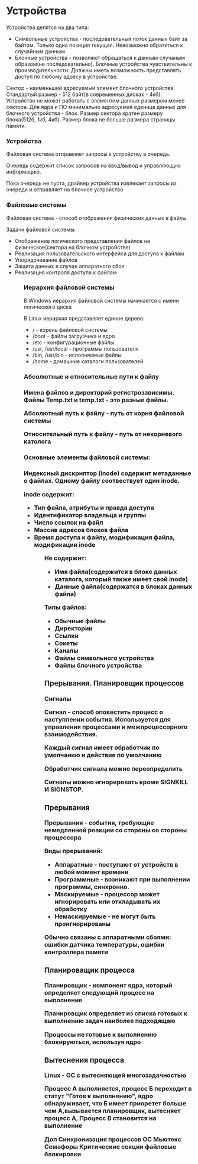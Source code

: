 <h1>Устройства</h1>
<p>Устройства делятся на два типа:<p>
  <ul>
  <li>Символьные устройства - последовательный поток данных байт за байтом. Только одна позиция текущая. Невозможно обратиться к случайным данным.
  <li>Блочные устройства - позволяют обращаться к данным случаным образом(не последовательно). Блочные устройства чувствительны к производительности. Должны иметь возможность представлять доступ по любому адресу в устройстве.
  </ul>
  <p>Сектор - наименьший адресуемый элемент блочного устройства. Стандартый размер - 512 байт(в современных дисках - 4кб). Устройство не может работать с элементом данных размером менее сектора. Для ядра и ПО минимально адресуемая еденица данных для блочного устройства - блок. Размер сектора кратен размеру блока(512б, 1кб, 4кб). Размер блока не больше размера страницы памяти.</p>
  <h3>Устройства</h3>
  <p>Файловая система отправляет запросы к устройству в очередь.</p>
  <p>Очередь содержит список запросов на ввод/вывод и управляющую информацию.</p>
  <p>Пока очередь не пуста, драйвер устройства извлекает запросы из очереди и отправляет на блочное устройство</p>
  <h3>Файловые системы</h3>
  <p>Файловая система - способ отображения физических данных в файлы.</p>
  <p>Задачи файловой системы:</p>
  <ul>
  <li>Отображение логического представления файлов на физическое(сектора на блочном устройстве)
  <li>Реализация пользовательского интерфейса для доступа к файлам
  <li>Упорядочивание файлов
  <li>Защита данных в случае аппаратного сбоя
  <li>Реализация контроля доступа к файлам
  <ul>
  <h3>Иерархия файловой системы</h3>
  <p>В Windows иерархия файловой системы начинается с имени логического диска</p>
  <p>В Linux иерархия представляет единое дерево:</p>
  <ul>
  <li>/ - корень файловой системы
  <li>/boot - файлы загрузчика и ядро
  <li>/etc - конфигурационные файлы
  <li>/usr, /usr/local - программы пользователя
  <li>/bin, /usr/bin - исполняемые файлы
  <li>/home - домашние каталоги пользователей
  </ul>
    
  <h3>Абсолютные и относительные пути к файлу<h3>
    
  <p>Имена файлов и директорий регистрозависимы. Файлы Temp.txt и temp.txt - это разные файлы.<p>
  <p>Абсолютный путь к файлу - путь от корня файловой системы<p>
  <p>Относительный путь к файлу - путь от некорневого католога<p>
    
  <h3>Основные элементы файловой системы:<h3>
  <p>Индексный дискриптор (inode) содержит метаданные о файлах. Одному файлу соотвествует один inode.<p>  
  <p>inode содержит:</p>
  <ul>
  <li>Тип файла, атрибуты и правда доступа
  <li>Идентификатор владельца и группы
  <li>Число ссылок на файл
  <li>Массив адресов блоков файла
  <li>Время доступа к файлу, модификация файла, модификации inode
  <ul>
  <p>Не содержит:</p>
  <ul>
  <li>Имя файла(содержится в блоке данных каталога, который также имеет свой inode)
  <li>Данные файла(содержатся в блоках данных файла)
  </ul>
  
  Типы файлов:
  <ul>
  <li>Обычные файлы
  <li>Директории
  <li>Ссылки
  <li>Сокеты
  <li>Каналы
  <li>Файлы символьного устройства
  <li>Файлы блочного устройства
  </ul>
  <h3>Прерывания. Планировщик процессов</h3>
  <p>Сигналы</p>
  <p>Сигнал - способ оповестить процесс о наступлении события. Используется для управления процессами и межпроцессорного взаимодействия.</p>
  <p>Каждый сигнал имеет обработчик по умолчанию и действие по умолчанию<p>
  <p>Обработчик сигнала можно переопределить</p>
  <p>Сигналы можно игнорировать кроме SIGNKILL И SIGNSTOP.<p/>
    
  <h3>Прерывания</h3>
  <p>Прерывания - события, требующие немедленной реакции со стороны со стороны процессора</p>
  <p>Виды прерываний:</p>
  <ul>
  <li>Аппаратные - поступают от устройств в любой момент времени
  <li>Программные - возникают при выполнении программы, синхронно.
  <li>Маскируемые - процессор может игнорировать или откладывать их обработку 
  <li>Немаскируемые - не могут быть проигнорированы
  </ul>
  <p>Обычно связаны с аппаратными сбоями: ошибки датчика температуры, ошибки контроллера памяти</p>
  
  <h3>Планироващик процесса</h3>
  <p>Планировщик - компонент ядра, который определяет следующий процесс на выполнение</p>
  <p>Планировщик определяет из списка готовых к выполнению задач наиболее подходящаю</p>
  <p>Процессы не готовые к выполнению блокируються, используя ядро</p>
  <p></p>
  <h3>Вытеснения процесса</h3>
  <p>Linux - OC c вытесняющей многозадачностью</p>
  <p>Процесс А выполняется, процесс Б переходит в статут "Готов к выполнению", ядро обнаруживает, что Б имеет приоретет больше чем А,вызывается планировщик, вытесняет процесс А, Процесс B становится на выполнение</p>
    
Доп 
Синхронизация процессов ОС
Мьютекс 
Семафоры
Критические секции
файловые блокировки 
  
  
    
    

    
